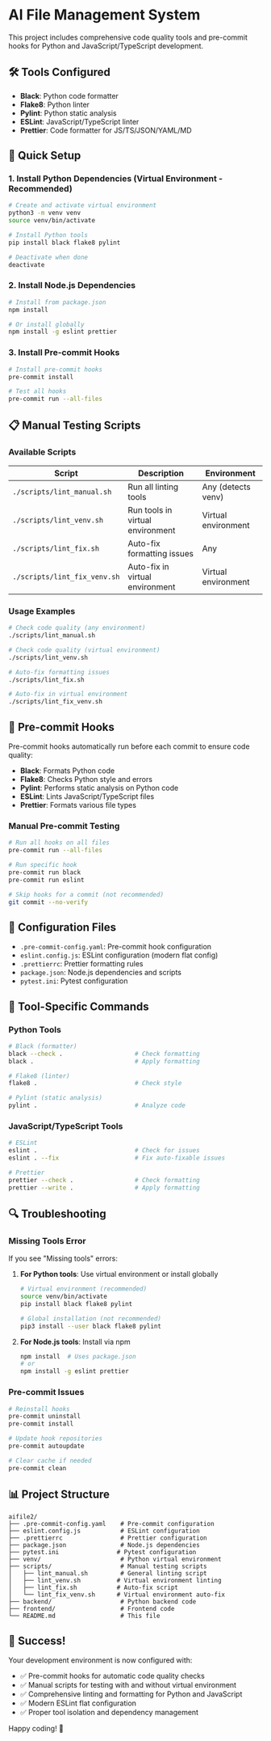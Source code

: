 # AI File Management System

This project includes comprehensive code quality tools and pre-commit hooks for Python and JavaScript/TypeScript development.

## 🛠️ Tools Configured

- **Black**: Python code formatter
- **Flake8**: Python linter
- **Pylint**: Python static analysis
- **ESLint**: JavaScript/TypeScript linter
- **Prettier**: Code formatter for JS/TS/JSON/YAML/MD

## 🚀 Quick Setup

### 1. Install Python Dependencies (Virtual Environment - Recommended)

```bash
# Create and activate virtual environment
python3 -m venv venv
source venv/bin/activate

# Install Python tools
pip install black flake8 pylint

# Deactivate when done
deactivate
```

### 2. Install Node.js Dependencies

```bash
# Install from package.json
npm install

# Or install globally
npm install -g eslint prettier
```

### 3. Install Pre-commit Hooks

```bash
# Install pre-commit hooks
pre-commit install

# Test all hooks
pre-commit run --all-files
```

## 📋 Manual Testing Scripts

### Available Scripts

| Script                       | Description                      | Environment         |
| ---------------------------- | -------------------------------- | ------------------- |
| `./scripts/lint_manual.sh`   | Run all linting tools            | Any (detects venv)  |
| `./scripts/lint_venv.sh`     | Run tools in virtual environment | Virtual environment |
| `./scripts/lint_fix.sh`      | Auto-fix formatting issues       | Any                 |
| `./scripts/lint_fix_venv.sh` | Auto-fix in virtual environment  | Virtual environment |

### Usage Examples

```bash
# Check code quality (any environment)
./scripts/lint_manual.sh

# Check code quality (virtual environment)
./scripts/lint_venv.sh

# Auto-fix formatting issues
./scripts/lint_fix.sh

# Auto-fix in virtual environment
./scripts/lint_fix_venv.sh
```

## 🔧 Pre-commit Hooks

Pre-commit hooks automatically run before each commit to ensure code quality:

- **Black**: Formats Python code
- **Flake8**: Checks Python style and errors
- **Pylint**: Performs static analysis on Python code
- **ESLint**: Lints JavaScript/TypeScript files
- **Prettier**: Formats various file types

### Manual Pre-commit Testing

```bash
# Run all hooks on all files
pre-commit run --all-files

# Run specific hook
pre-commit run black
pre-commit run eslint

# Skip hooks for a commit (not recommended)
git commit --no-verify
```

## 📁 Configuration Files

- `.pre-commit-config.yaml`: Pre-commit hook configuration
- `eslint.config.js`: ESLint configuration (modern flat config)
- `.prettierrc`: Prettier formatting rules
- `package.json`: Node.js dependencies and scripts
- `pytest.ini`: Pytest configuration

## 🎯 Tool-Specific Commands

### Python Tools

```bash
# Black (formatter)
black --check .                    # Check formatting
black .                            # Apply formatting

# Flake8 (linter)
flake8 .                           # Check style

# Pylint (static analysis)
pylint .                           # Analyze code
```

### JavaScript/TypeScript Tools

```bash
# ESLint
eslint .                           # Check for issues
eslint . --fix                     # Fix auto-fixable issues

# Prettier
prettier --check .                 # Check formatting
prettier --write .                 # Apply formatting
```

## 🔍 Troubleshooting

### Missing Tools Error

If you see "Missing tools" errors:

1. **For Python tools**: Use virtual environment or install globally

   ```bash
   # Virtual environment (recommended)
   source venv/bin/activate
   pip install black flake8 pylint

   # Global installation (not recommended)
   pip3 install --user black flake8 pylint
   ```

2. **For Node.js tools**: Install via npm
   ```bash
   npm install  # Uses package.json
   # or
   npm install -g eslint prettier
   ```

### Pre-commit Issues

```bash
# Reinstall hooks
pre-commit uninstall
pre-commit install

# Update hook repositories
pre-commit autoupdate

# Clear cache if needed
pre-commit clean
```

## 📊 Project Structure

```
aifile2/
├── .pre-commit-config.yaml    # Pre-commit configuration
├── eslint.config.js           # ESLint configuration
├── .prettierrc                # Prettier configuration
├── package.json               # Node.js dependencies
├── pytest.ini                # Pytest configuration
├── venv/                      # Python virtual environment
├── scripts/                   # Manual testing scripts
│   ├── lint_manual.sh         # General linting script
│   ├── lint_venv.sh          # Virtual environment linting
│   ├── lint_fix.sh           # Auto-fix script
│   └── lint_fix_venv.sh      # Virtual environment auto-fix
├── backend/                   # Python backend code
├── frontend/                  # Frontend code
└── README.md                  # This file
```

## 🎉 Success!

Your development environment is now configured with:

- ✅ Pre-commit hooks for automatic code quality checks
- ✅ Manual scripts for testing with and without virtual environment
- ✅ Comprehensive linting and formatting for Python and JavaScript
- ✅ Modern ESLint flat configuration
- ✅ Proper tool isolation and dependency management

Happy coding! 🚀
